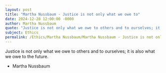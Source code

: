 ```yaml
---
layout: post
title: "Martha Nussbaum - Justice is not only what we owe to"
date: 2024-12-28 12:00:00 -0000
author: Martha Nussbaum
quote: "Justice is not only what we owe to others and to ourselves; it is also what we owe to the future."
subject: Ethics
permalink: /Ethics/Martha Nussbaum/Martha Nussbaum - Justice is not only what we owe to
---
```


Justice is not only what we owe to others and to ourselves; it is also what we owe to the future.

- Martha Nussbaum

